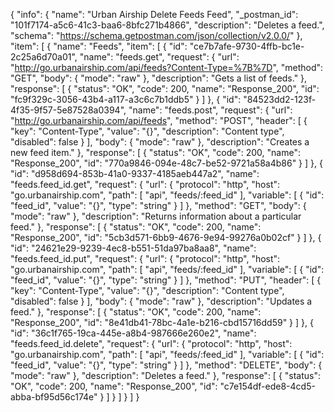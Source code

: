 {
  "info": {
    "name": "Urban Airship Delete Feeds Feed",
    "_postman_id": "101f7174-a5c6-41c3-baa6-8bfc271b4866",
    "description": "Deletes a feed.",
    "schema": "https://schema.getpostman.com/json/collection/v2.0.0/"
  },
  "item": [
    {
      "name": "Feeds",
      "item": [
        {
          "id": "ce7b7afe-9730-4ffb-bc1e-2c25a6d70a01",
          "name": "feeds.get",
          "request": {
            "url": "http://go.urbanairship.com/api/feeds?Content-Type=%7B%7D",
            "method": "GET",
            "body": {
              "mode": "raw"
            },
            "description": "Gets a list of feeds."
          },
          "response": [
            {
              "status": "OK",
              "code": 200,
              "name": "Response_200",
              "id": "fc9f329c-3056-43b4-a117-a3c6c7b1ddb5"
            }
          ]
        },
        {
          "id": "84523dd2-123f-4f35-9f57-5e87528a0394",
          "name": "feeds.post",
          "request": {
            "url": "http://go.urbanairship.com/api/feeds",
            "method": "POST",
            "header": [
              {
                "key": "Content-Type",
                "value": "{}",
                "description": "Content type",
                "disabled": false
              }
            ],
            "body": {
              "mode": "raw"
            },
            "description": "Creates a new feed item."
          },
          "response": [
            {
              "status": "OK",
              "code": 200,
              "name": "Response_200",
              "id": "770a9846-094e-48c7-be52-9721a58a4b86"
            }
          ]
        },
        {
          "id": "d958d694-853b-41a0-9337-4185aeb447a2",
          "name": "feeds.feed_id.get",
          "request": {
            "url": {
              "protocol": "http",
              "host": "go.urbanairship.com",
              "path": [
                "api",
                "feeds/:feed_id"
              ],
              "variable": [
                {
                  "id": "feed_id",
                  "value": "{}",
                  "type": "string"
                }
              ]
            },
            "method": "GET",
            "body": {
              "mode": "raw"
            },
            "description": "Returns information about a particular feed."
          },
          "response": [
            {
              "status": "OK",
              "code": 200,
              "name": "Response_200",
              "id": "5cb3d571-6bb9-4676-9e94-99276a0b02cf"
            }
          ]
        },
        {
          "id": "24621e29-9239-4ec8-b551-51da97ba8aa8",
          "name": "feeds.feed_id.put",
          "request": {
            "url": {
              "protocol": "http",
              "host": "go.urbanairship.com",
              "path": [
                "api",
                "feeds/:feed_id"
              ],
              "variable": [
                {
                  "id": "feed_id",
                  "value": "{}",
                  "type": "string"
                }
              ]
            },
            "method": "PUT",
            "header": [
              {
                "key": "Content-Type",
                "value": "{}",
                "description": "Content type",
                "disabled": false
              }
            ],
            "body": {
              "mode": "raw"
            },
            "description": "Updates a feed."
          },
          "response": [
            {
              "status": "OK",
              "code": 200,
              "name": "Response_200",
              "id": "8e41db41-78bc-4a1e-b216-cbd15716dd59"
            }
          ]
        },
        {
          "id": "36c1f765-19ca-445e-a8b4-987666e260e2",
          "name": "feeds.feed_id.delete",
          "request": {
            "url": {
              "protocol": "http",
              "host": "go.urbanairship.com",
              "path": [
                "api",
                "feeds/:feed_id"
              ],
              "variable": [
                {
                  "id": "feed_id",
                  "value": "{}",
                  "type": "string"
                }
              ]
            },
            "method": "DELETE",
            "body": {
              "mode": "raw"
            },
            "description": "Deletes a feed."
          },
          "response": [
            {
              "status": "OK",
              "code": 200,
              "name": "Response_200",
              "id": "c7e154df-ede8-4cd5-abba-bf95d56c174e"
            }
          ]
        }
      ]
    }
  ]
}